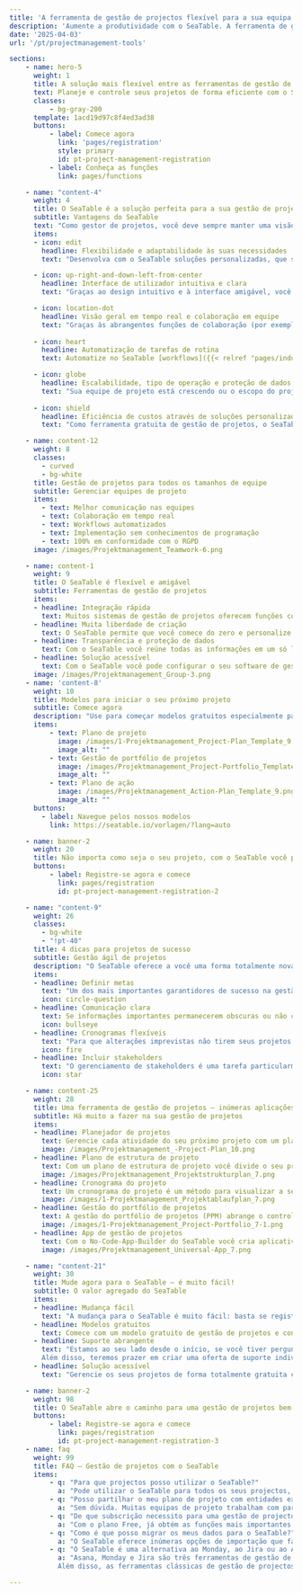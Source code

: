 ```yaml
---
title: 'A ferramenta de gestão de projectos flexível para a sua equipa'
description: 'Aumente a produtividade com o SeaTable. A ferramenta de gestão de projectos pode ser personalizada de acordo com as suas necessidades em passos simples'
date: '2025-04-03'
url: '/pt/projectmanagement-tools'

sections:
    - name: hero-5
      weight: 1
      title: A solução mais flexível entre as ferramentas de gestão de projetos
      text: Planeje e controle seus projetos de forma eficiente com o SeaTable. Trabalhe em equipe de forma colaborativa em tempo real e **otimize e automatize seus processos**. O SeaTable oferece todas as vantagens das ferramentas modernas de gestão de projetos de que você precisa para uma organização de projetos colaborativa. 
      classes:
          - bg-gray-200
      template: 1acd19d97c8f4ed3ad38
      buttons:
          - label: Comece agora
            link: 'pages/registration'
            style: primary
            id: pt-project-management-registration
          - label: Conheça as funções
            link: pages/functions

    - name: "content-4"
      weight: 4
      title: O SeaTable é a solução perfeita para a sua gestão de projetos
      subtitle: Vantagens do SeaTable
      text: "Como gestor de projetos, você deve sempre manter uma visão geral para controlar projetos complexos de forma eficaz. No entanto, o software convencional para gestão de projetos muitas vezes atinge seus limites, especialmente quando se trata de gestão ágil de projetos. O SeaTable oferece a você uma excelente experiência, que se destaca pelas seguintes vantagens:"
      items:
      - icon: edit
        headline: Flexibilidade e adaptabilidade às suas necessidades
        text: "Desenvolva com o SeaTable soluções personalizadas, que se adaptam exatamente às suas necessidades. Não importa se você deseja começar com métodos ágeis de gestão de projetos ou manter uma visão geral com diagramas de Gantt clássicos: o SeaTable oferece a você a liberdade de realizar as suas ideias individuais de gestão eficiente de projetos."

      - icon: up-right-and-down-left-from-center
        headline: Interface de utilizador intuitiva e clara
        text: "Graças ao design intuitivo e à interface amigável, você representa o seu dia a dia de projeto de forma rápida e eficiente. Todos os dados são estruturados de forma clara em tabelas e podem ser visualizados de forma ilustrativa em calendários, organogramas, estatísticas, bem como em quadros Kanban e cronogramas com apenas alguns cliques."

      - icon: location-dot
        headline: Visão geral em tempo real e colaboração em equipe
        text: "Graças às abrangentes funções de colaboração (por exemplo, grupos, comentários e compartilhamentos), seus processos se encaixam e todos sabem o que fazer. No SeaTable, você se mantém atualizado – não importa se se trata da atribuição de tarefas, do acompanhamento do progresso ou da edição conjunta de documentos."
      
      - icon: heart
        headline: Automatização de tarefas de rotina
        text: Automatize no SeaTable [workflows]({{< relref "pages/industry-solutions/individual" >}}) recorrentes. Assim, você reduz o trabalho manual e minimiza os erros humanos. Através da API do SeaTable ou de plataformas de automatização como Zapier, Make e n8n você pode, além disso, integrar todas as suas ferramentas favoritas ao SeaTable.

      - icon: globe
        headline: Escalabilidade, tipo de operação e proteção de dados
        text: "Sua equipe de projeto está crescendo ou o escopo do projeto está mudando? O SeaTable cresce com você. Não importa quão grande seja sua equipe ou quão complexo seja o projeto: graças aos nossos pacotes na nuvem, você pode escalar como quiser. Seus dados são hospedados exclusivamente em servidores europeus e são protegidos de acordo com o RGPD."
      
      - icon: shield
        headline: Eficiência de custos através de soluções personalizadas
        text: "Como ferramenta gratuita de gestão de projetos, o SeaTable convence com sua eficiência de custos e flexibilidade: escolha entre diferentes modelos e adapte o seu software de gestão de projetos ao seu projeto. O SeaTable Free é permanentemente gratuito – você só escala quando necessário."

    - name: content-12
      weight: 8
      classes: 
        - curved
        - bg-white
      title: Gestão de projetos para todos os tamanhos de equipe
      subtitle: Gerenciar equipes de projeto
      items:
        - text: Melhor comunicação nas equipes
        - text: Colaboração em tempo real
        - text: Workflows automatizados
        - text: Implementação sem conhecimentos de programação
        - text: 100% em conformidade com o RGPD
      image: /images/Projektmanagement_Teamwork-6.png

    - name: content-1
      weight: 9
      title: O SeaTable é flexível e amigável
      subtitle: Ferramentas de gestão de projetos
      items:
      - headline: Integração rápida
        text: Muitos sistemas de gestão de projetos oferecem funções complicadas, que mais confundem do que ajudam. O SeaTable oferece uma interface intuitiva, modelos fáceis de usar e acessibilidade imediata.
      - headline: Muita liberdade de criação
        text: O SeaTable permite que você comece do zero e personalize seus processos individualmente. Você recebe todas as ferramentas necessárias para desenvolver o seu projeto de acordo com as suas ideias.
      - headline: Transparência e proteção de dados
        text: Com o SeaTable você reúne todas as informações em um só lugar, trabalha em projetos em conjunto e sincroniza as alterações em tempo real. Assim, surge transparência para todos os envolvidos no projeto. 
      - headline: Solução acessível
        text: Com o SeaTable você pode configurar o seu software de gestão de projetos individualmente. Você só paga pelas funções de que realmente precisa ou usa a versão gratuita, que você pode atualizar, se necessário – de forma transparente e justa.
      image: /images/Projektmanagement_Group-3.png
    - name: 'content-8'
      weight: 10
      title: Modelos para iniciar o seu próximo projeto
      subtitle: Comece agora
      description: "Use para começar modelos gratuitos especialmente para a gestão de projetos. Um curso online gratuito ajuda você passo a passo a criar uma primeira base própria. Experimente como é fácil elevar a gestão dos seus projetos para o próximo nível com o SeaTable!\n**Importe modelos com apenas um clique na sua conta SeaTable!**"
      items:
          - text: Plano de projeto
            image: /images/1-Projektmanagement_Project-Plan_Template_9.png
            image_alt: ""
          - text: Gestão de portfólio de projetos
            image: /images/Projektmanagement_Project-Portfolio_Template_9.png
            image_alt: ""
          - text: Plano de ação
            image: /images/Projektmanagement_Action-Plan_Template_9.png
            image_alt: ""
      buttons:
        - label: Navegue pelos nossos modelos
          link: https://seatable.io/vorlagen/?lang=auto

    - name: banner-2
      weight: 20
      title: Não importa como seja o seu projeto, com o SeaTable você pode realizá-lo
      buttons:
          - label: Registre-se agora e comece
            link: pages/registration
            id: pt-project-management-registration-2

    - name: "content-9"
      weight: 26
      classes:
        - bg-white
        - "!pt-40"
      title: 4 dicas para projetos de sucesso
      subtitle: Gestão ágil de projetos
      description: "O SeaTable oferece a você uma forma totalmente nova de organizar a sua gestão de projetos: você se serve de um conjunto de ferramentas de software e monta o seu plano de projeto e os seus processos de acordo com os seus próprios desejos. Com estas 4 dicas, o seu próximo projeto no SeaTable funcionará sem problemas e com sucesso:"
      items:
      - headline: Definir metas
        text: "Um dos mais importantes garantidores de sucesso na gestão de projetos é que as metas do projeto estejam claramente definidas desde o início. Portanto, você deve esclarecer todas as metas do projeto no início e registrá-las de forma visível para todos com a ajuda de ferramentas de gestão de projetos como o SeaTable. Para uma apresentação clara, um plano de estrutura de projeto, por exemplo, é adequado."
        icon: circle-question
      - headline: Comunicação clara
        text: Se informações importantes permanecerem obscuras ou não chegarem a todos os envolvidos no projeto a tempo, isso pode levar a erros e atrasos. Um software de gestão de projetos como o SeaTable, portanto, possibilita a todos os stakeholders uma visão geral transparente da situação atual do projeto, trabalho colaborativo e comunicação direta.
        icon: bullseye
      - headline: Cronogramas flexíveis
        text: "Para que alterações imprevistas não tirem seus projetos do rumo, você deve apostar em ferramentas flexíveis de gestão de projetos, nas quais você pode alterar o seu plano de projeto de forma espontânea. Com o SeaTable você pode ajustar o cronograma de forma flexível na gestão de projetos, reagir a gargalos de recursos, redistribuir tarefas e, mesmo assim, manter a meta em mente."
        icon: fire
      - headline: Incluir stakeholders
        text: "O gerenciamento de stakeholders é uma tarefa particularmente crítica. Em uma ferramenta de gestão de projetos como o SeaTable você pode dar aos stakeholders acesso limitado aos dados do seu projeto. Configure automatizações para informá-los sobre marcos importantes ou enviar relatórios."
        icon: star

    - name: content-25
      weight: 28
      title: Uma ferramenta de gestão de projetos – inúmeras aplicações
      subtitle: Há muito a fazer na sua gestão de projetos
      items:
      - headline: Planejador de projetos
        text: Gerencie cada atividade do seu próximo projeto com um planejador de projetos claro. Com o modelo de plano de projeto do SeaTable você tem a ferramenta de planejamento de projetos perfeita para projetos grandes e pequenos.
        image: /images/Projektmanagement_-Project-Plan_10.png
      - headline: Plano de estrutura de projeto
        text: Com um plano de estrutura de projeto você divide o seu projeto em subtarefas planejáveis e pacotes de trabalho. Graças ao modelo de planejamento da estrutura de projeto do SeaTable isso é muito fácil.
        image: /images/Projektmanagement_Projektstrukturplan_7.png
      - headline: Cronograma do projeto
        text: Um cronograma do projeto é um método para visualizar a sequência cronológica das atividades em um projeto. No SeaTable você pode usar para isso o plugin da linha do tempo.
        image: /images/1-Projektmanagement_Projektablaufplan_7.png
      - headline: Gestão do portfólio de projetos
        text: A gestão do portfólio de projetos (PPM) abrange o controle de todos os projetos de uma organização. A gestão do portfólio de projetos é intensiva em dados e exige a avaliação de muitos projetos.
        image: /images/1-Projektmanagement_Project-Portfolio_7-1.png
      - headline: App de gestão de projetos
        text: Com o No-Code-App-Builder do SeaTable você cria aplicativos baseados na web – sem nenhum conhecimento de programação. Em um tal App de gestão de projetos ou App de planejamento de projetos você pode controlar exatamente quem pode ver quais dados e como eles são visualizados.
        image: /images/Projektmanagement_Universal-App_7.png

    - name: "content-21"
      weight: 30
      title: Mude agora para o SeaTable – é muito fácil!
      subtitle: O valor agregado do SeaTable
      items:
      - headline: Mudança fácil
        text: "A mudança para o SeaTable é muito fácil: basta se registrar com seu endereço de e-mail e começar diretamente – sem cartão de crédito, sem custos ocultos!<br><br>O SeaTable oferece inúmeras opções de importação, que facilitam a migração dos seus dados e a mudança das suas ferramentas de gestão de projetos anteriores."
      - headline: Modelos gratuitos
        text: Comece com um modelo gratuito de gestão de projetos e convença-se você mesmo do desempenho e da flexibilidade do SeaTable! Você vai notar rapidamente como o SeaTable pode elevar a sua gestão de projetos para um novo nível. Carregue os seus próprios dados e em pouco tempo o seu novo sistema de gestão de projetos estará pronto para uso.
      - headline: Suporte abrangente
        text: "Estamos ao seu lado desde o início, se você tiver perguntas sobre a nossa ferramenta gratuita de gestão de projetos: use mais de 350 artigos de ajuda, o curso online para iniciantes, tutoriais do YouTube ou o nosso fórum da comunidade.
        Além disso, teremos prazer em criar uma oferta de suporte individual para que você possa aproveitar todo o potencial do SeaTable nos seus projetos."
      - headline: Solução acessível
        text: "Gerencie os seus projetos de forma totalmente gratuita com a versão Free do SeaTable – ou dimensione o SeaTable de acordo com as suas necessidades: se você precisar de funções avançadas ou mais capacidades de armazenamento para os seus projetos, você pode simplesmente atualizar para uma versão premium acessível."

    - name: banner-2
      weight: 98
      title: O SeaTable abre o caminho para uma gestão de projetos bem-sucedida
      buttons:
          - label: Registre-se agora e comece
            link: pages/registration
            id: pt-project-management-registration-3
    - name: faq
      weight: 99
      title: FAQ – Gestão de projetos com o SeaTable
      items:
          - q: "Para que projectos posso utilizar o SeaTable?"
            a: "Pode utilizar o SeaTable para todos os seus projectos, por exemplo, projectos de software, projectos de construção ou desenvolvimento de produtos. Graças aos tipos de colunas flexíveis e às opções de visualização versáteis, o SeaTable é a solução perfeita para todos os desafios que um gestor de projectos enfrenta."
          - q: "Posso partilhar o meu plano de projeto com entidades externas?"
            a: "Sem dúvida. Muitas equipas de projeto trabalham com partes interessadas externas através de uma aplicação de gestão de projectos ou diretamente no SeaTable. Em ambos os casos, utiliza aprovações e autorizações para determinar quem pode aceder a que conteúdo."
          - q: "De que subscrição necessito para uma gestão de projectos eficiente?"
            a: "Com o plano Free, já obtém as funções mais importantes para projectos e equipas mais pequenos. Com o plano Plus, a colaboração com intervenientes externos é muito mais fácil graças às opções de partilha alargadas e os limites de armazenamento mais elevados permitem-lhe gerir projectos maiores. Por fim, o plano Enterprise acrescenta automação, personalização alargada e armazenamento de grandes volumes de dados para projectos com grande volume de dados."
          - q: "Como é que posso migrar os meus dados para o SeaTable?"
            a: "O SeaTable oferece inúmeras opções de importação que facilitam a migração dos seus dados e a mudança das suas ferramentas de gestão de projectos anteriores. Carregue os seus dados existentes e o seu novo sistema de gestão de projectos estará pronto a funcionar num instante. Graças à interface de utilizador gráfica e intuitiva, irá encontrar rapidamente o seu caminho."
          - q: "O SeaTable é uma alternativa ao Monday, ao Jira ou ao Asana?"
            a: "Asana, Monday e Jira são três ferramentas de gestão de projetos bem conhecidas que muitas equipas em todo o mundo utilizam. Se está a perguntar-se se estas ferramentas de gestão de projetos são gratuitas, a resposta é não - exceto em versões muito limitadas. Ao contrário do SeaTable, tem de aceitar custos elevados, especialmente para equipas maiores, uma vez que são incorridos montantes de dois dígitos por utilizador e por mês. Se quiser executar a gestão de projectos com o Monday, Jira ou Asana, pode ficar muito caro. O SeaTable, por outro lado, é uma ferramenta de gestão de projectos gratuita convincente para equipas de qualquer dimensão, graças à sua extensa subscrição gratuita.
            Além disso, as ferramentas clássicas de gestão de projectos são menos intuitivas do que o SeaTable. Isto é especialmente verdade para as ferramentas de gestão de projectos gratuitas. A riqueza de funções pode ser esmagadora para os principiantes, especialmente se quiser mapear a sua gestão de projectos na segunda-feira. O Jira é particularmente especializado em projectos de software e gestão ágil de projectos de acordo com o Scrum, o que já requer muitos conhecimentos. O facto de a maioria dos participantes no projeto ter de adquirir primeiro estes conhecimentos significa que a familiarização leva um tempo relativamente longo, ao passo que pode começar imediatamente com o SeaTable. O Asana e o Jira também são menos flexíveis do que o SeaTable e não são recomendados para projectos com grande volume de dados. Leia mais sobre este assunto no nosso [blogue]({{< relref \"posts\" >}})."

---
```

